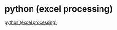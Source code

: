 # python (excel processing)
[python (excel processing)](https://aiwithcloud.com/2022/09/16/python_excel_processing/)